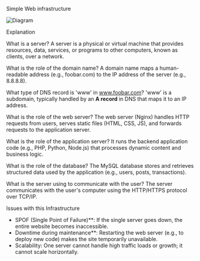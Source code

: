 Simple Web infrastructure 

![Diagram](https://imgur.com/squBNx9.png)

Explanation

What is a server?
A server is a physical or virtual machine that provides resources, data, services, or programs to other computers, known as clients, over a network.

What is the role of the domain name?
A domain name maps a human-readable address (e.g., foobar.com) to the IP address of the server (e.g., 8.8.8.8).

What type of DNS record is 'www' in www.foobar.com?
'www' is a subdomain, typically handled by an **A record** in DNS that maps it to an IP address.

What is the role of the web server?
The web server (Nginx) handles HTTP requests from users, serves static files (HTML, CSS, JS), and forwards requests to the application server.

What is the role of the application server?
It runs the backend application code (e.g., PHP, Python, Node.js) that processes dynamic content and business logic.

What is the role of the database?
The MySQL database stores and retrieves structured data used by the application (e.g., users, posts, transactions).

What is the server using to communicate with the user?
The server communicates with the user's computer using the HTTP/HTTPS protocol over TCP/IP. 


Issues with this Infrastructure

- SPOF (Single Point of Failure)**: If the single server goes down, the entire website becomes inaccessible.
- Downtime during maintenance**: Restarting the web server (e.g., to deploy new code) makes the site temporarily unavailable.
- Scalability: One server cannot handle high traffic loads or growth; it cannot scale horizontally.

